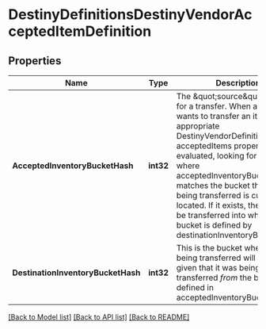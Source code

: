 # DestinyDefinitionsDestinyVendorAcceptedItemDefinition

## Properties
Name | Type | Description | Notes
------------ | ------------- | ------------- | -------------
**AcceptedInventoryBucketHash** | **int32** | The \&quot;source\&quot; bucket for a transfer. When a user wants to transfer an item, the appropriate DestinyVendorDefinition&#39;s acceptedItems property is evaluated, looking for an entry where acceptedInventoryBucketHash matches the bucket that the item being transferred is currently located. If it exists, the item will be transferred into whatever bucket is defined by destinationInventoryBucketHash. | [optional] [default to null]
**DestinationInventoryBucketHash** | **int32** | This is the bucket where the item being transferred will be put, given that it was being transferred *from* the bucket defined in acceptedInventoryBucketHash. | [optional] [default to null]

[[Back to Model list]](../README.md#documentation-for-models) [[Back to API list]](../README.md#documentation-for-api-endpoints) [[Back to README]](../README.md)


